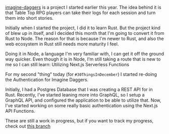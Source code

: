[imagine-daggers](https://github.com/sneakycrow/imagine-daggers) is a project I started earlier this year. The idea behind it is that Table Top RPG players can take their logs for each session and turn them into short stories. 

Initially when I started the project, I did it to learn Rust. But the project kind of blew up in itself, and I decided this month that I'm going to convert it from Rust to Node. The reason for that is because I'm newer to Rust, and also the web ecosystem in Rust still needs more maturity I feel.

Doing it in Node, a language I'm very familiar with, I can get it off the ground way quicker. Even though it is in Node, I'm still taking a route that is new to me so I can still learn: Utilizing Next.js Serverless Functions

For my second "thing" today (for `#30ThingsInDecember`) I started re-doing the Authentication for Imagine Daggers.

Initially, I had a Postgres Database that I was creating a REST API for in Rust. Recently, I've started leaning more into GraphQL, so I setup a GraphQL API, and configured the application to be able to utilize that. Now, I've started working on some really basic authentication using the Next.js API Functions.

These are still a work in progress, but if you want to track my progress, check out [this branch](https://github.com/sneakycrow/imagine-daggers/compare/master...feature/api)